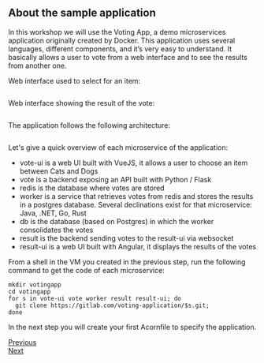 ## About the sample application

In this workshop we will use the Voting App, a demo microservices application originally created by Docker. This application uses several languages, different components, and it’s very easy to understand. It basically allows a user to vote from a web interface and to see the results from another one.

Web interface used to select for an item:

<img scr="./images/votingapp/vote-ui.png" width="500px">

Web interface showing the result of the vote:

<img scr="./images/votingapp/result-ui.png" width="500px">

The application follows the following architecture:

<img scr="./images/votingapp/architecture.png" width="500px">

Let's give a quick overview of each microservice of the application:

- vote-ui is a web UI built with VueJS, it allows a user to choose an item between Cats and Dogs
- vote is a backend exposing an API built with Python / Flask
- redis is the database where votes are stored
- worker is a service that retrieves votes from redis and stores the results in a postgres database. Several declinations exist for that microservice: Java, .NET, Go, Rust
- db is the database (based on Postgres) in which the worker consolidates the votes
- result is the backend sending votes to the result-ui via websocket
- result-ui is a web UI built with Angular, it displays the results of the votes

From a shell in the VM you created in the previous step, run the following command to get the code of each microservice:

```
mkdir votingapp
cd votingapp
for s in vote-ui vote worker result result-ui; do 
  git clone https://gitlab.com/voting-application/$s.git;
done
```

In the next step you will create your first Acornfile to specify the application.

[Previous](./environment.md)  
[Next](./acornfile.md)